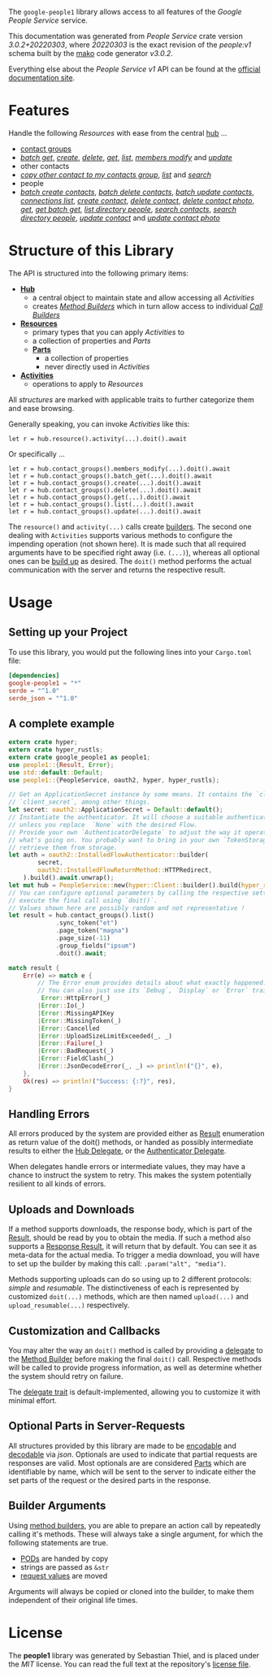 <!---
DO NOT EDIT !
This file was generated automatically from 'src/mako/api/README.md.mako'
DO NOT EDIT !
-->
The `google-people1` library allows access to all features of the *Google People Service* service.

This documentation was generated from *People Service* crate version *3.0.2+20220303*, where *20220303* is the exact revision of the *people:v1* schema built by the [mako](http://www.makotemplates.org/) code generator *v3.0.2*.

Everything else about the *People Service* *v1* API can be found at the
[official documentation site](https://developers.google.com/people/).
# Features

Handle the following *Resources* with ease from the central [hub](https://docs.rs/google-people1/3.0.2+20220303/google_people1/PeopleService) ... 

* [contact groups](https://docs.rs/google-people1/3.0.2+20220303/google_people1/api::ContactGroup)
 * [*batch get*](https://docs.rs/google-people1/3.0.2+20220303/google_people1/api::ContactGroupBatchGetCall), [*create*](https://docs.rs/google-people1/3.0.2+20220303/google_people1/api::ContactGroupCreateCall), [*delete*](https://docs.rs/google-people1/3.0.2+20220303/google_people1/api::ContactGroupDeleteCall), [*get*](https://docs.rs/google-people1/3.0.2+20220303/google_people1/api::ContactGroupGetCall), [*list*](https://docs.rs/google-people1/3.0.2+20220303/google_people1/api::ContactGroupListCall), [*members modify*](https://docs.rs/google-people1/3.0.2+20220303/google_people1/api::ContactGroupMemberModifyCall) and [*update*](https://docs.rs/google-people1/3.0.2+20220303/google_people1/api::ContactGroupUpdateCall)
* other contacts
 * [*copy other contact to my contacts group*](https://docs.rs/google-people1/3.0.2+20220303/google_people1/api::OtherContactCopyOtherContactToMyContactsGroupCall), [*list*](https://docs.rs/google-people1/3.0.2+20220303/google_people1/api::OtherContactListCall) and [*search*](https://docs.rs/google-people1/3.0.2+20220303/google_people1/api::OtherContactSearchCall)
* people
 * [*batch create contacts*](https://docs.rs/google-people1/3.0.2+20220303/google_people1/api::PeopleBatchCreateContactCall), [*batch delete contacts*](https://docs.rs/google-people1/3.0.2+20220303/google_people1/api::PeopleBatchDeleteContactCall), [*batch update contacts*](https://docs.rs/google-people1/3.0.2+20220303/google_people1/api::PeopleBatchUpdateContactCall), [*connections list*](https://docs.rs/google-people1/3.0.2+20220303/google_people1/api::PeopleConnectionListCall), [*create contact*](https://docs.rs/google-people1/3.0.2+20220303/google_people1/api::PeopleCreateContactCall), [*delete contact*](https://docs.rs/google-people1/3.0.2+20220303/google_people1/api::PeopleDeleteContactCall), [*delete contact photo*](https://docs.rs/google-people1/3.0.2+20220303/google_people1/api::PeopleDeleteContactPhotoCall), [*get*](https://docs.rs/google-people1/3.0.2+20220303/google_people1/api::PeopleGetCall), [*get batch get*](https://docs.rs/google-people1/3.0.2+20220303/google_people1/api::PeopleGetBatchGetCall), [*list directory people*](https://docs.rs/google-people1/3.0.2+20220303/google_people1/api::PeopleListDirectoryPeopleCall), [*search contacts*](https://docs.rs/google-people1/3.0.2+20220303/google_people1/api::PeopleSearchContactCall), [*search directory people*](https://docs.rs/google-people1/3.0.2+20220303/google_people1/api::PeopleSearchDirectoryPeopleCall), [*update contact*](https://docs.rs/google-people1/3.0.2+20220303/google_people1/api::PeopleUpdateContactCall) and [*update contact photo*](https://docs.rs/google-people1/3.0.2+20220303/google_people1/api::PeopleUpdateContactPhotoCall)




# Structure of this Library

The API is structured into the following primary items:

* **[Hub](https://docs.rs/google-people1/3.0.2+20220303/google_people1/PeopleService)**
    * a central object to maintain state and allow accessing all *Activities*
    * creates [*Method Builders*](https://docs.rs/google-people1/3.0.2+20220303/google_people1/client::MethodsBuilder) which in turn
      allow access to individual [*Call Builders*](https://docs.rs/google-people1/3.0.2+20220303/google_people1/client::CallBuilder)
* **[Resources](https://docs.rs/google-people1/3.0.2+20220303/google_people1/client::Resource)**
    * primary types that you can apply *Activities* to
    * a collection of properties and *Parts*
    * **[Parts](https://docs.rs/google-people1/3.0.2+20220303/google_people1/client::Part)**
        * a collection of properties
        * never directly used in *Activities*
* **[Activities](https://docs.rs/google-people1/3.0.2+20220303/google_people1/client::CallBuilder)**
    * operations to apply to *Resources*

All *structures* are marked with applicable traits to further categorize them and ease browsing.

Generally speaking, you can invoke *Activities* like this:

```Rust,ignore
let r = hub.resource().activity(...).doit().await
```

Or specifically ...

```ignore
let r = hub.contact_groups().members_modify(...).doit().await
let r = hub.contact_groups().batch_get(...).doit().await
let r = hub.contact_groups().create(...).doit().await
let r = hub.contact_groups().delete(...).doit().await
let r = hub.contact_groups().get(...).doit().await
let r = hub.contact_groups().list(...).doit().await
let r = hub.contact_groups().update(...).doit().await
```

The `resource()` and `activity(...)` calls create [builders][builder-pattern]. The second one dealing with `Activities` 
supports various methods to configure the impending operation (not shown here). It is made such that all required arguments have to be 
specified right away (i.e. `(...)`), whereas all optional ones can be [build up][builder-pattern] as desired.
The `doit()` method performs the actual communication with the server and returns the respective result.

# Usage

## Setting up your Project

To use this library, you would put the following lines into your `Cargo.toml` file:

```toml
[dependencies]
google-people1 = "*"
serde = "^1.0"
serde_json = "^1.0"
```

## A complete example

```Rust
extern crate hyper;
extern crate hyper_rustls;
extern crate google_people1 as people1;
use people1::{Result, Error};
use std::default::Default;
use people1::{PeopleService, oauth2, hyper, hyper_rustls};

// Get an ApplicationSecret instance by some means. It contains the `client_id` and 
// `client_secret`, among other things.
let secret: oauth2::ApplicationSecret = Default::default();
// Instantiate the authenticator. It will choose a suitable authentication flow for you, 
// unless you replace  `None` with the desired Flow.
// Provide your own `AuthenticatorDelegate` to adjust the way it operates and get feedback about 
// what's going on. You probably want to bring in your own `TokenStorage` to persist tokens and
// retrieve them from storage.
let auth = oauth2::InstalledFlowAuthenticator::builder(
        secret,
        oauth2::InstalledFlowReturnMethod::HTTPRedirect,
    ).build().await.unwrap();
let mut hub = PeopleService::new(hyper::Client::builder().build(hyper_rustls::HttpsConnector::with_native_roots().https_or_http().enable_http1().enable_http2().build()), auth);
// You can configure optional parameters by calling the respective setters at will, and
// execute the final call using `doit()`.
// Values shown here are possibly random and not representative !
let result = hub.contact_groups().list()
             .sync_token("et")
             .page_token("magna")
             .page_size(-11)
             .group_fields("ipsum")
             .doit().await;

match result {
    Err(e) => match e {
        // The Error enum provides details about what exactly happened.
        // You can also just use its `Debug`, `Display` or `Error` traits
         Error::HttpError(_)
        |Error::Io(_)
        |Error::MissingAPIKey
        |Error::MissingToken(_)
        |Error::Cancelled
        |Error::UploadSizeLimitExceeded(_, _)
        |Error::Failure(_)
        |Error::BadRequest(_)
        |Error::FieldClash(_)
        |Error::JsonDecodeError(_, _) => println!("{}", e),
    },
    Ok(res) => println!("Success: {:?}", res),
}

```
## Handling Errors

All errors produced by the system are provided either as [Result](https://docs.rs/google-people1/3.0.2+20220303/google_people1/client::Result) enumeration as return value of
the doit() methods, or handed as possibly intermediate results to either the 
[Hub Delegate](https://docs.rs/google-people1/3.0.2+20220303/google_people1/client::Delegate), or the [Authenticator Delegate](https://docs.rs/yup-oauth2/*/yup_oauth2/trait.AuthenticatorDelegate.html).

When delegates handle errors or intermediate values, they may have a chance to instruct the system to retry. This 
makes the system potentially resilient to all kinds of errors.

## Uploads and Downloads
If a method supports downloads, the response body, which is part of the [Result](https://docs.rs/google-people1/3.0.2+20220303/google_people1/client::Result), should be
read by you to obtain the media.
If such a method also supports a [Response Result](https://docs.rs/google-people1/3.0.2+20220303/google_people1/client::ResponseResult), it will return that by default.
You can see it as meta-data for the actual media. To trigger a media download, you will have to set up the builder by making
this call: `.param("alt", "media")`.

Methods supporting uploads can do so using up to 2 different protocols: 
*simple* and *resumable*. The distinctiveness of each is represented by customized 
`doit(...)` methods, which are then named `upload(...)` and `upload_resumable(...)` respectively.

## Customization and Callbacks

You may alter the way an `doit()` method is called by providing a [delegate](https://docs.rs/google-people1/3.0.2+20220303/google_people1/client::Delegate) to the 
[Method Builder](https://docs.rs/google-people1/3.0.2+20220303/google_people1/client::CallBuilder) before making the final `doit()` call. 
Respective methods will be called to provide progress information, as well as determine whether the system should 
retry on failure.

The [delegate trait](https://docs.rs/google-people1/3.0.2+20220303/google_people1/client::Delegate) is default-implemented, allowing you to customize it with minimal effort.

## Optional Parts in Server-Requests

All structures provided by this library are made to be [encodable](https://docs.rs/google-people1/3.0.2+20220303/google_people1/client::RequestValue) and 
[decodable](https://docs.rs/google-people1/3.0.2+20220303/google_people1/client::ResponseResult) via *json*. Optionals are used to indicate that partial requests are responses 
are valid.
Most optionals are are considered [Parts](https://docs.rs/google-people1/3.0.2+20220303/google_people1/client::Part) which are identifiable by name, which will be sent to 
the server to indicate either the set parts of the request or the desired parts in the response.

## Builder Arguments

Using [method builders](https://docs.rs/google-people1/3.0.2+20220303/google_people1/client::CallBuilder), you are able to prepare an action call by repeatedly calling it's methods.
These will always take a single argument, for which the following statements are true.

* [PODs][wiki-pod] are handed by copy
* strings are passed as `&str`
* [request values](https://docs.rs/google-people1/3.0.2+20220303/google_people1/client::RequestValue) are moved

Arguments will always be copied or cloned into the builder, to make them independent of their original life times.

[wiki-pod]: http://en.wikipedia.org/wiki/Plain_old_data_structure
[builder-pattern]: http://en.wikipedia.org/wiki/Builder_pattern
[google-go-api]: https://github.com/google/google-api-go-client

# License
The **people1** library was generated by Sebastian Thiel, and is placed 
under the *MIT* license.
You can read the full text at the repository's [license file][repo-license].

[repo-license]: https://github.com/Byron/google-apis-rsblob/main/LICENSE.md
